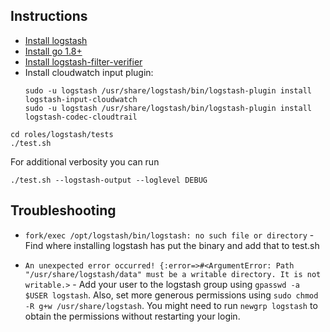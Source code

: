 Instructions
------------

* [Install logstash](https://www.elastic.co/guide/en/logstash/current/installing-logstash.html)
* [Install go 1.8+](https://golang.org/doc/install)
* [Install logstash-filter-verifier](https://github.com/magnusbaeck/logstash-filter-verifier)
* Install cloudwatch input plugin:
  ```
  sudo -u logstash /usr/share/logstash/bin/logstash-plugin install logstash-input-cloudwatch
  sudo -u logstash /usr/share/logstash/bin/logstash-plugin install logstash-codec-cloudtrail
  ```

```
cd roles/logstash/tests
./test.sh
```

For additional verbosity you can run
```
./test.sh --logstash-output --loglevel DEBUG
```

Troubleshooting
---------------

* `fork/exec /opt/logstash/bin/logstash: no such file or directory` -
Find where installing logstash has put the binary and add that to test.sh

* `An unexpected error occurred! {:error=>#<ArgumentError: Path "/usr/share/logstash/data" must be a writable directory. It is not writable.>` -
Add your user to the logstash group using `gpasswd -a $USER logstash`. Also, set more generous permissions using `sudo chmod -R g+w /usr/share/logstash`.
You might need to run `newgrp logstash` to obtain the permissions without restarting your login.
